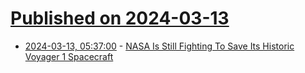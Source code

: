 # [Published on 2024-03-13](index.md)

* [2024-03-13, 05:37:00](https://soylentnews.org/article.pl?sid=24/03/12/1228208&from=rss) - [NASA Is Still Fighting To Save Its Historic Voyager 1 Spacecraft](https://soylentnews.org/article.pl?sid=24/03/12/1228208&from=rss)
